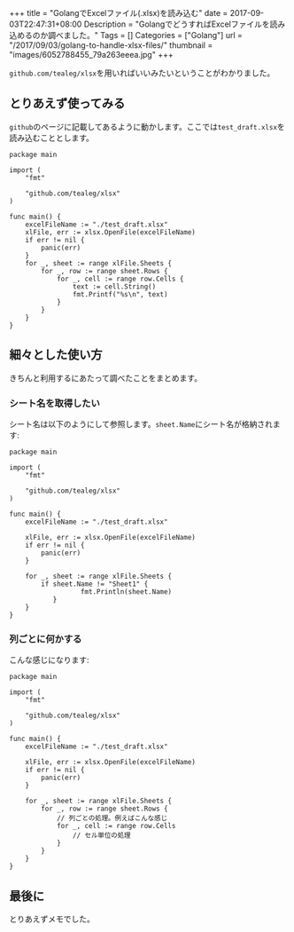 +++
title = "GolangでExcelファイル(.xlsx)を読み込む"
date = 2017-09-03T22:47:31+08:00
Description = "GolangでどうすればExcelファイルを読み込めるのか調べました。"
Tags = []
Categories = ["Golang"]
url = "/2017/09/03/golang-to-handle-xlsx-files/"
thumbnail = "images/6052788455_79a263eeea.jpg"
+++

`github.com/tealeg/xlsx`を用いればいいみたいということがわかりました。

## とりあえず使ってみる
`github`のページに記載してあるように動かします。ここでは`test_draft.xlsx`を読み込むこととします。

```
package main

import (
	"fmt"

	"github.com/tealeg/xlsx"
)

func main() {
    excelFileName := "./test_draft.xlsx"
    xlFile, err := xlsx.OpenFile(excelFileName)
    if err != nil {
        panic(err)
    }
    for _, sheet := range xlFile.Sheets {
        for _, row := range sheet.Rows {
            for _, cell := range row.Cells {
                text := cell.String()
                fmt.Printf("%s\n", text)
            }
        }
    }
}
```

## 細々とした使い方
きちんと利用するにあたって調べたことをまとめます。

### シート名を取得したい
シート名は以下のようにして参照します。`sheet.Name`にシート名が格納されます:

```
package main

import (
	"fmt"

	"github.com/tealeg/xlsx"
)

func main() {
    excelFileName := "./test_draft.xlsx"

    xlFile, err := xlsx.OpenFile(excelFileName)
    if err != nil {
        panic(err)
    }

    for _, sheet := range xlFile.Sheets {
        if sheet.Name != "Sheet1" {
	    	      fmt.Println(sheet.Name)
	       }
    }
}
```

### 列ごとに何かする
こんな感じになります:

```
package main

import (
	"fmt"

	"github.com/tealeg/xlsx"
)

func main() {
    excelFileName := "./test_draft.xlsx"

    xlFile, err := xlsx.OpenFile(excelFileName)
    if err != nil {
        panic(err)
    }

    for _, sheet := range xlFile.Sheets {
        for _, row := range sheet.Rows {
            // 列ごとの処理。例えばこんな感じ
            for _, cell := range row.Cells
                // セル単位の処理
            }
        }
    }
}
```

## 最後に
とりあえずメモでした。
